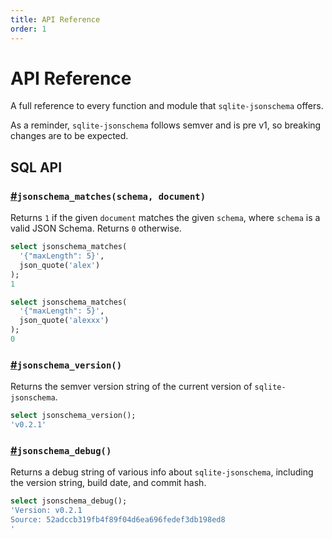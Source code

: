 ```yaml
---
title: API Reference
order: 1
---
```


# API Reference

A full reference to every function and module that `sqlite-jsonschema` offers.

As a reminder, `sqlite-jsonschema` follows semver and is pre v1, so breaking changes are to be expected.

## SQL API

<h3 id="jsonschema_matches"><a href="#jsonschema_matches">#</a><code>jsonschema_matches(schema, document)</code></h3>

Returns `1` if the given `document` matches the given `schema`, where `schema` is a valid JSON Schema. Returns `0` otherwise.

```sql
select jsonschema_matches(
  '{"maxLength": 5}',
  json_quote('alex')
);
1

select jsonschema_matches(
  '{"maxLength": 5}',
  json_quote('alexxx')
);
0
```

<h3 id="jsonschema_version"><a href="#jsonschema_version">#</a><code>jsonschema_version()</code></h3>

Returns the semver version string of the current version of `sqlite-jsonschema`.

```sql
select jsonschema_version();
'v0.2.1'
```

<h3 id="jsonschema_debug"><a href="#jsonschema_debug">#</a><code>jsonschema_debug()</code></h3>

Returns a debug string of various info about `sqlite-jsonschema`, including
the version string, build date, and commit hash.

```sql
select jsonschema_debug();
'Version: v0.2.1
Source: 52adccb319fb4f89f04d6ea696fedef3db198ed8
'
```

